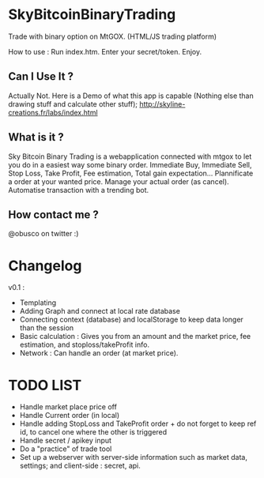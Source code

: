 SkyBitcoinBinaryTrading
=======================

Trade with binary option on MtGOX. (HTML/JS trading platform)


How to use :
Run index.htm. Enter your secret/token. Enjoy.

Can I Use It ?
--------
Actually Not. Here is a Demo of what this app is capable (Nothing else than drawing stuff and calculate other stuff);
http://skyline-creations.fr/labs/index.html

What is it ?
--------
Sky Bitcoin Binary Trading is a webapplication connected with mtgox to let you do in a easiest way some binary order.
Immediate Buy, Immediate Sell, Stop Loss, Take Profit, Fee estimation, Total gain expectation...
Plannificate a order at your wanted price.
Manage your actual order (as cancel).
Automatise transaction with a trending bot.


How contact me ?
--------
@obusco on twitter :)

Changelog
=========================
v0.1 :
- Templating
- Adding Graph and connect at local rate database
- Connecting context (database) and localStorage to keep data longer than the session
- Basic calculation : Gives you from an amount and the market price, fee estimation, and stoploss/takeProfit info.
- Network : Can handle an order (at market price).


TODO LIST
===========================

- Handle market place price off
- Handle Current order (in local)
- Handle adding StopLoss and TakeProfit order + do not forget to keep ref id, to cancel one where the other is triggered
- Handle secret / apikey input
- Do a  "practice" of trade tool
- Set up a webserver with server-side information such as market data, settings; and client-side : secret, api.
